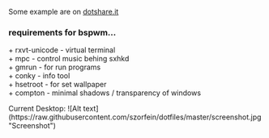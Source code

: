 <p>Some example are on <a href="http://dotshare.it/~szorfein/">dotshare.it</a></p>

<h3>requirements for bspwm...</h3>

<p>
+ rxvt-unicode - virtual terminal <br />
+ mpc - control music behing sxhkd <br />
+ gmrun - for run programs <br />
+ conky - info tool <br />
+ hsetroot - for set wallpaper <br />
+ compton - minimal shadows / transparency of windows <br />
</p>

<p>
Current Desktop: 
![Alt text](https://raw.githubusercontent.com/szorfein/dotfiles/master/screenshot.jpg "Screenshot")
</p>
